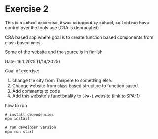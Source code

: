 # Exercise 2

This is a school excercise, it was setupped by school, so I did not have control over the tools use (CRA is depracated)

CRA based app where goal is to create function based components from class based ones.

Some of the website and the source is in finnish

Date: 16.1.2025 (1/16/2025)

Goal of exercise: 
1. change the city from Tampere to something else.
2. Change website from class based structure to function based.
3. Add comments to code
4. Add this website's functionality to `SPA-1` website ([link to SPA-1]('./../../SPA-1/))

how to run
```
# install dependencies
npm install

# run developer version
npm run start
```